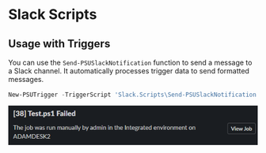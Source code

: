# Slack Scripts

## Usage with Triggers

You can use the `Send-PSUSlackNotification` function to send a message to a Slack channel. It automatically processes trigger data to send formatted messages.

```powershell
New-PSUTrigger -TriggerScript 'Slack.Scripts\Send-PSUSlackNotification' -EventType JobFailed
```

![](images/notification.png)
